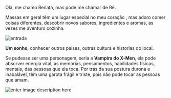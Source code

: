 Olá, me chamo Renata, mas pode me chamar de Rê.

Massas em geral têm um lugar especial no meu coração , mas adoro comer coisas diferentes, descobrir novos sabores, ingredientes e aromas, as vezes me aventuro cozinha. 

![entrada](https://i.gifer.com/C4kp.gif)

**Um sonho**, conhecer outros países, outras cultura e historias do local.

Se pudesse ser uma personagem, seria a **Vampira do X-Men**, ela pode absorver energia vital, as memórias, pensamentos, habilidades físicas, mentais, das pessoas que ela toca. Por trás da sua postura durona e inabalável, têm uma garota frágil e triste, pois não pode tocar as pessoas que amam.

![enter image description here](https://media1.tenor.com/m/hKuGmEA7R90AAAAd/xmen-97-rogue.gif)